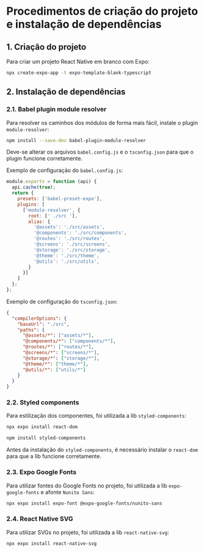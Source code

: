 # Procedimentos de criação do projeto e instalação de dependências

## 1. Criação do projeto

Para criar um projeto React Native em branco com Expo:

```bash
npx create-expo-app -t expo-template-blank-typescript
```

## 2. Instalação de dependências

### 2.1. Babel plugin module resolver

Para resolver os caminhos dos módulos de forma mais fácil, instale o plugin `module-resolver`:

```bash
npm install --save-dev babel-plugin-module-resolver
```

Deve-se alterar os arquivos `babel.config.js` e o `tsconfig.json` para que o plugin funcione corretamente.

Exemplo de configuração do `babel.config.js`:

```javascript
module.exports = function (api) {
  api.cache(true);
  return {
    presets: ['babel-preset-expo'],
    plugins: [
      ['module-resolver', {
        root: [' ./src '],
        alias: {
          '@assets': './src/assets',
          '@components': './src/components',
          '@routes': './src/routes',
          '@screens': './src/screens',
          '@storage': './src/storage',
          '@theme': './src/theme',
          '@utils': './src/utils',
        }
      }]
    ]
  };
};
```

Exemplo de configuração do `tsconfig.json`:

```json
{
  "compilerOptions": {
    "baseUrl": "./src",
    "paths": {
      "@assets/*": ["assets/*"],
      "@components/*": ["components/*"],
      "@routes/*": ["routes/*"],
      "@screens/*": ["screens/*"],
      "@storage/*": ["storage/*"],
      "@theme/*": ["theme/*"],
      "@utils/*": ["utils/*"]
    }
  }
}
```

### 2.2. Styled components

Para estilização dos componentes, foi utilizada a lib `styled-components`:

```bash
npx expo install react-dom

npm install styled-components
```

Antes da instalação do `styled-components`, é necessário instalar o `react-dom` para que a lib funcione corretamente.

### 2.3. Expo Google Fonts

Para utilizar fontes do Google Fonts no projeto, foi utilizada a lib `expo-google-fonts` e afonte `Nunito Sans`:

```bash
npx expo install expo-font @expo-google-fonts/nunito-sans
```

### 2.4. React Native SVG

Para utilizar SVGs no projeto, foi utilizada a lib `react-native-svg`:

```bash
npx expo install react-native-svg
```